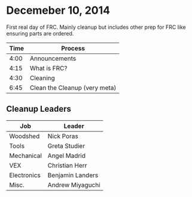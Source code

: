 Decemeber 10, 2014
==================
First real day of FRC. Mainly cleanup but includes other prep for FRC like ensuring parts are ordered.

Time | Process
-----|---------
4:00 | Announcements
4:15 | What is FRC?
4:30 | Cleaning
6:45 | Clean the Cleanup (very meta)

Cleanup Leaders
--------------------------
Job         |Leader
------------|--------------
Woodshed    |  Nick Poras
Tools       |  Greta Studier
Mechanical  |  Angel Madrid
VEX         |  Christian Herr
Electronics |  Benjamin Landers
Misc.       |  Andrew Miyaguchi
